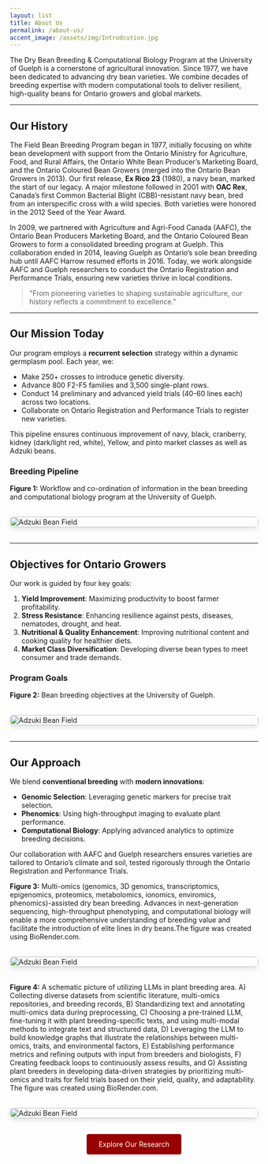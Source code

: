 ```yaml
---
layout: list
title: About Us
permalink: /about-us/
accent_image: /assets/img/Introdcution.jpg
---
```


The Dry Bean Breeding & Computational Biology Program at the University of Guelph is a cornerstone of agricultural innovation. Since 1977, we have been dedicated to advancing dry bean varieties. We combine decades of breeding expertise with modern computational tools to deliver resilient, high-quality beans for Ontario growers and global markets.

---

## Our History

The Field Bean Breeding Program began in 1977, initially focusing on white bean development with support from the Ontario Ministry for Agriculture, Food, and Rural Affairs, the Ontario White Bean Producer’s Marketing Board, and the Ontario Coloured Bean Growers (merged into the Ontario Bean Growers in 2013). Our first release, **Ex Rico 23** (1980), a navy bean, marked the start of our legacy. A major milestone followed in 2001 with **OAC Rex**, Canada’s first Common Bacterial Blight (CBB)-resistant navy bean, bred from an interspecific cross with a wild species. Both varieties were honored in the 2012 Seed of the Year Award.

In 2009, we partnered with Agriculture and Agri-Food Canada (AAFC), the Ontario Bean Producers Marketing Board, and the Ontario Coloured Bean Growers to form a consolidated breeding program at Guelph. This collaboration ended in 2014, leaving Guelph as Ontario’s sole bean breeding hub until AAFC Harrow resumed efforts in 2016. Today, we work alongside AAFC and Guelph researchers to conduct the Ontario Registration and Performance Trials, ensuring new varieties thrive in local conditions.

> "From pioneering varieties to shaping sustainable agriculture, our history reflects a commitment to excellence."  

---

## Our Mission Today

Our program employs a **recurrent selection** strategy within a dynamic germplasm pool. Each year, we:
- Make 250+ crosses to introduce genetic diversity.
- Advance 800 F2-F5 families and 3,500 single-plant rows.
- Conduct 14 preliminary and advanced yield trials (40-60 lines each) across two locations.
- Collaborate on Ontario Registration and Performance Trials to register new varieties.

This pipeline ensures continuous improvement of navy, black, cranberry, kidney (dark/light red, white), Yellow, and pinto market classes as well as Adzuki beans.

### Breeding Pipeline
**Figure 1:** Workflow and co-ordination of information in the bean breeding and computational biology program at the University of Guelph. 

<div class="gallery" style="display: grid; grid-template-columns: repeat(auto-fit, minmax(250px, 1fr)); gap: 1rem; margin: 2rem 0;">
  <figure style="margin: 0; position: relative; overflow: hidden; border-radius: 8px; box-shadow: 0 4px 8px rgba(0,0,0,0.1);">
    <img src="/assets/img/A1.jpg" alt="Adzuki Bean Field" style="width: 100%; height: auto; transition: transform 0.3s;">
    <figcaption style="position: absolute; bottom: 0; left: 0; right: 0; background: rgba(0,0,0,0.7); color: white; padding: 0.5rem; text-align: center; opacity: 0; transition: opacity 0.3s;">Adzuki Bean Field Trial</figcaption>
  </figure>
</div>

---

## Objectives for Ontario Growers

Our work is guided by four key goals:

1. **Yield Improvement**: Maximizing productivity to boost farmer profitability.
2. **Stress Resistance**: Enhancing resilience against pests, diseases, nematodes, drought, and heat.
3. **Nutritional & Quality Enhancement**: Improving nutritional content and cooking quality for healthier diets.
4. **Market Class Diversification**: Developing diverse bean types to meet consumer and trade demands.

### Program Goals
**Figure 2:** Bean breeding objectives at the University of Guelph.        

<div class="gallery" style="display: grid; grid-template-columns: repeat(auto-fit, minmax(250px, 1fr)); gap: 1rem; margin: 2rem 0;">
  <figure style="margin: 0; position: relative; overflow: hidden; border-radius: 8px; box-shadow: 0 4px 8px rgba(0,0,0,0.1);">
    <img src="/assets/img/A2.jpg" alt="Adzuki Bean Field" style="width: 100%; height: auto; transition: transform 0.3s;">
    <figcaption style="position: absolute; bottom: 0; left: 0; right: 0; background: rgba(0,0,0,0.7); color: white; padding: 0.5rem; text-align: center; opacity: 0; transition: opacity 0.3s;">Adzuki Bean Field Trial</figcaption>
  </figure>
</div>

---

## Our Approach

We blend **conventional breeding** with **modern innovations**:
- **Genomic Selection**: Leveraging genetic markers for precise trait selection.
- **Phenomics**: Using high-throughput imaging to evaluate plant performance.
- **Computational Biology**: Applying advanced analytics to optimize breeding decisions.

Our collaboration with AAFC and Guelph researchers ensures varieties are tailored to Ontario’s climate and soil, tested rigorously through the Ontario Registration and Performance Trials.

**Figure 3:** Multi-omics (genomics, 3D genomics, transcriptomics, epigenomics, proteomics, metabolomics, ionomics, enviromics, phenomics)-assisted dry bean breeding. Advances in next-generation sequencing, high-throughput phenotyping, and computational biology will enable a more comprehensive understanding of breeding value and facilitate the introduction of elite lines in dry beans.The figure was created using BioRender.com. 

<div class="gallery" style="display: grid; grid-template-columns: repeat(auto-fit, minmax(250px, 1fr)); gap: 1rem; margin: 2rem 0;">
  <figure style="margin: 0; position: relative; overflow: hidden; border-radius: 8px; box-shadow: 0 4px 8px rgba(0,0,0,0.1);">
    <img src="/assets/img/A3.jpg" alt="Adzuki Bean Field" style="width: 100%; height: auto; transition: transform 0.3s;">
    <figcaption style="position: absolute; bottom: 0; left: 0; right: 0; background: rgba(0,0,0,0.7); color: white; padding: 0.5rem; text-align: center; opacity: 0; transition: opacity 0.3s;">Adzuki Bean Field Trial</figcaption>
  </figure>
</div>

**Figure 4:** A schematic picture of utilizing LLMs in plant breeding area. A) Collecting diverse datasets from scientific literature, multi-omics repositories, and breeding records, B) Standardizing text and annotating multi-omics data during preprocessing, C) Choosing a pre-trained LLM, fine-tuning it with plant breeding-specific texts, and using multi-modal methods to integrate text and structured data, D) Leveraging the LLM to build knowledge graphs that illustrate the relationships between multi-omics, traits, and environmental factors, E) Establishing performance metrics and refining outputs with input from breeders and biologists, F) Creating feedback loops to continuously assess results, and G) Assisting plant breeders in developing data-driven strategies by prioritizing multi-omics and traits for field trials based on their yield, quality, and adaptability. The figure was created using BioRender.com.  

<div class="gallery" style="display: grid; grid-template-columns: repeat(auto-fit, minmax(250px, 1fr)); gap: 1rem; margin: 2rem 0;">
  <figure style="margin: 0; position: relative; overflow: hidden; border-radius: 8px; box-shadow: 0 4px 8px rgba(0,0,0,0.1);">
    <img src="/assets/img/A4.jpg" alt="Adzuki Bean Field" style="width: 100%; height: auto; transition: transform 0.3s;">
    <figcaption style="position: absolute; bottom: 0; left: 0; right: 0; background: rgba(0,0,0,0.7); color: white; padding: 0.5rem; text-align: center; opacity: 0; transition: opacity 0.3s;">Adzuki Bean Field Trial</figcaption>
  </figure>
</div>

<div style="text-align: center; margin: 2rem 0;">
  <a href="/research/" class="btn" style="display: inline-block; padding: 0.75rem 1.5rem; background-color: rgb(150,0,0); color: white; text-decoration: none; border-radius: 4px; box-shadow: 0 2px 4px rgba(0,0,0,0.2);">Explore Our Research</a>
</div>

<style>
  .gallery figure:hover img { transform: scale(1.05); }
  .gallery figure:hover figcaption { opacity: 1; }
</style>
